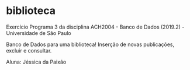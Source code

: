# biblioteca

Exercício Programa 3 da disciplina ACH2004 - Banco de Dados (2019.2) - Universidade de São Paulo

Banco de Dados para uma biblioteca! Inserção de novas publicações, excluir e consultar.

Aluna: Jéssica da Paixão
